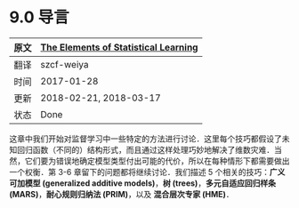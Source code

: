 # 9.0 导言

| 原文   | [The Elements of Statistical Learning](https://web.stanford.edu/~hastie/ElemStatLearn/printings/ESLII_print12.pdf#page=314) |
| ---- | ---------------------------------------- |
| 翻译   | szcf-weiya                               |
| 时间   | 2017-01-28                               |
| 更新   | 2018-02-21, 2018-03-17 |
| 状态 | Done |

这章中我们开始对监督学习中一些特定的方法进行讨论．这里每个技巧都假设了未知回归函数（不同的）结构形式，而且通过这样处理巧妙地解决了维数灾难．当然，它们要为错误地确定模型类型付出可能的代价，所以在每种情形下都需要做出一个权衡．第 3-6 章留下的问题都将继续讨论．我们描述 5 个相关的技巧：**广义可加模型 (generalized additive models)**，**树 (trees)**，**多元自适应回归样条 (MARS)**，**耐心规则归纳法 (PRIM)**，以及 **混合层次专家 (HME)**．